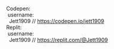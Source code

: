 
Codepen: </br>
&nbsp;username:</br>
&nbsp;&nbsp;Jett1909 // https://codepen.io/jett1909</br>
Replit:</br>
&nbsp;username:</br>
&nbsp;&nbsp;Jett1909 // https://replit.com/@Jett1909
